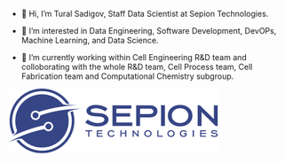 


-   👋 Hi, I’m Tural Sadigov, Staff Data Scientist at Sepion Technologies.

-   👀 I’m interested in Data Engineering, Software Development, DevOPs, Machine Learning, and Data Science.

-   🌱 I’m currently working within Cell Engineering R&D team and colloborating with the whole R&D team, Cell Process team, Cell Fabrication team and Computational Chemistry subgroup. 


![Sepion Technologies](cropped-logo.png)
